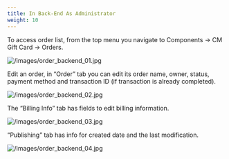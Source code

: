 ```yaml
---
title: In Back-End As Administrator
weight: 10
---
```

To access order list, from the top menu you navigate to Components -> CM Gift Card -> Orders.

![/images/order_backend_01.jpg](/images/order_backend_01.jpg)

Edit an order, in “Order” tab you can edit its order name, owner, status, payment method and transaction ID (if transaction is already completed).

![/images/order_backend_02.jpg](/images/order_backend_02.jpg)

The “Billing Info” tab has fields to edit billing information.

![/images/order_backend_03.jpg](/images/order_backend_03.jpg)

“Publishing” tab has info for created date and the last modification.

![/images/order_backend_04.jpg](/images/order_backend_04.jpg)